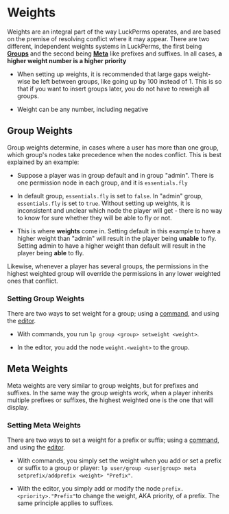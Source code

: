 # Weights
Weights are an integral part of the way LuckPerms operates, and are based on the premise of resolving conflict where it may appear. There are two different, independent weights systems in LuckPerms, the first being [**Groups**](#group-weights) and the second being [**Meta**](#meta-weights) like prefixes and suffixes. In all cases,  **a higher weight number is a higher priority** 

- When setting up weights, it is recommended that large gaps weight-wise be left between groups, like going up by 100 instead of 1. This is so that if you want to insert groups later, you do not have to reweigh all groups.

- Weight can be any number, including negative


## Group Weights
Group weights determine, in cases where a user has more than one group, which group's nodes take precedence when the nodes conflict. This is best explained by an example:

 - Suppose a player was in group default and in group "admin". There is one permission node in each group, and it is `essentials.fly`

- In default group, `essentials.fly` is set to `false`. In "admin" group, `essentials.fly` is set to `true`. Without setting up weights, it is inconsistent and unclear which node the player will get - there is no way to know for sure whether they will be able to fly or not.

- This is where __weights__ come in. Setting default in this example to have a higher weight than "admin" will result in the player being **unable** to fly. Setting admin to have a higher weight than default will result in the player being **able** to fly.

Likewise, whenever a player has several groups, the permissions in the highest weighted group will override the permissions in any lower weighted ones that conflict. 

### Setting Group Weights
There are two ways to set weight for a group; using a [command]([https://github.com/lucko/LuckPerms/wiki/Command-Usage:-Group#lp-group-group-setweight-weight](https://github.com/lucko/LuckPerms/wiki/Command-Usage:-Group#lp-group-group-setweight-weight)), and using the [editor]([https://github.com/lucko/LuckPerms/wiki/Web-Editor#luckperms-nodes](https://github.com/lucko/LuckPerms/wiki/Web-Editor#luckperms-nodes)).

- With commands, you run `lp group <group> setweight <weight>`.

- In the editor, you add the node `weight.<weight>` to the group.


## Meta Weights

Meta weights are very similar to group weights, but for prefixes and suffixes. In the same way the group weights work, when a player inherits multiple prefixes or suffixes, the highest weighted one is the one that will display.

### Setting Meta Weights
There are two ways to set a weight for a prefix or suffix; using a [command]([https://github.com/lucko/LuckPerms/wiki/Command-Usage:-Meta#index](https://github.com/lucko/LuckPerms/wiki/Command-Usage:-Meta#index)), and using the [editor]([https://github.com/lucko/LuckPerms/wiki/Web-Editor#luckperms-nodes](https://github.com/lucko/LuckPerms/wiki/Web-Editor#luckperms-nodes)).

- With commands, you simply set the weight when you add or set a prefix or suffix to a group or player: `lp user/group <user|group> meta setprefix/addprefix <weight> "Prefix"`. 

- With the editor, you simply add or modify the node `prefix.<priority>."Prefix"`to change the weight, AKA priority, of a prefix. The same principle applies to suffixes.
